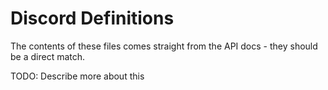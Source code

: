 # Discord Definitions

The contents of these files comes straight from the API docs - they should be a direct match.

TODO: Describe more about this

